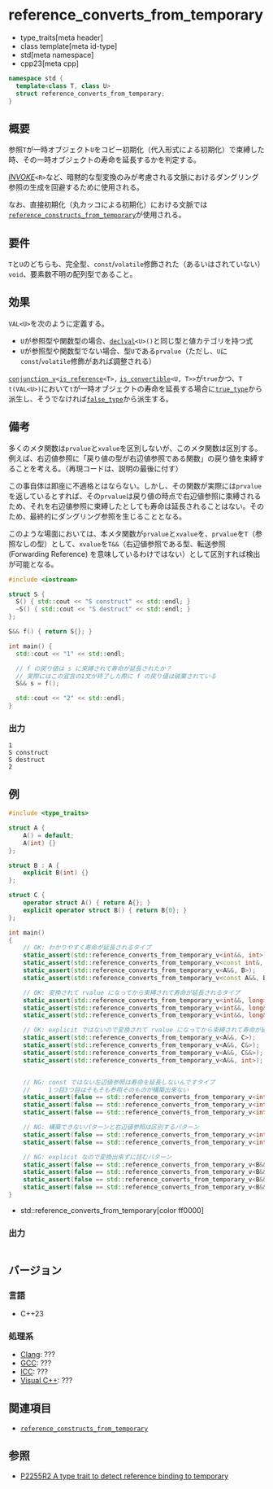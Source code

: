 # reference_converts_from_temporary
* type_traits[meta header]
* class template[meta id-type]
* std[meta namespace]
* cpp23[meta cpp]

```cpp
namespace std {
  template<class T, class U>
  struct reference_converts_from_temporary;
}
```

## 概要
参照`T`が一時オブジェクト`U`をコピー初期化（代入形式による初期化）で束縛した時、その一時オブジェクトの寿命を延長するかを判定する。

[*INVOKE*](/reference/concepts/Invoke.md)`<R>`など、暗黙的な型変換のみが考慮される文脈におけるダングリング参照の生成を回避するために使用される。

なお、直接初期化（丸カッコによる初期化）における文脈では[`reference_constructs_from_temporary`](reference_constructs_from_temporary.md)が使用される。


## 要件
`T`と`U`のどちらも、完全型、`const`/`volatile`修飾された（あるいはされていない）`void`、要素数不明の配列型であること。


## 効果
`VAL<U>`を次のように定義する。

- `U`が参照型や関数型の場合、[`declval`](/reference/utility/declval.md)`<U>()`と同じ型と値カテゴリを持つ式
- `U`が参照型や関数型でない場合、型`U`である`prvalue`（ただし、`U`に`const`/`volatile`修飾があれば調整される）

[`conjunction_v`](conjunction.md)`<`[`is_reference`](is_reference.md)`<T>,` [`is_convertible`](is_convertible.md)`<U, T>>`が`true`かつ、`T t(VAL<U>)`において`t`が一時オブジェクトの寿命を延長する場合に[`true_type`](true_type.md)から派生し、そうでなければ[`false_type`](false_type.md)から派生する。


## 備考
多くのメタ関数は`prvalue`と`xvalue`を区別しないが、このメタ関数は区別する。例えば、右辺値参照に「戻り値の型が右辺値参照である関数」の戻り値を束縛することを考える。（再現コードは、説明の最後に付す）

この事自体は即座に不適格とはならない。しかし、その関数が実際には`prvalue`を返しているとすれば、その`prvalue`は戻り値の時点で右辺値参照に束縛されるため、それを右辺値参照に束縛したとしても寿命は延長されることはない。そのため、最終的にダングリング参照を生じることとなる。

このような場面においては、本メタ関数が`prvalue`と`xvalue`を、`prvalue`を`T`（参照なしの型）として、`xvalue`を`T&&`（右辺値参照である型、転送参照(Forwarding Reference) を意味しているわけではない）として区別すれば検出が可能となる。

```cpp example
#include <iostream>

struct S {
  S() { std::cout << "S construct" << std::endl; }
  ~S() { std::cout << "S destruct" << std::endl; }
};

S&& f() { return S{}; }

int main() {
  std::cout << "1" << std::endl;

  // f の戻り値は s に束縛されて寿命が延長されたか？
  // 実際にはこの宣言の1文が終了した際に f の戻り値は破棄されている
  S&& s = f();

  std::cout << "2" << std::endl;
}
```

### 出力
```
1
S construct
S destruct
2
```


## 例
```cpp example
#include <type_traits>

struct A {
	A() = default;
	A(int) {}
};

struct B : A {
	explicit B(int) {}
};

struct C {
	operator struct A() { return A{}; }
	explicit operator struct B() { return B{0}; }
};

int main()
{
	// OK: わかりやすく寿命が延長されるタイプ
	static_assert(std::reference_converts_from_temporary_v<int&&, int>);
	static_assert(std::reference_converts_from_temporary_v<const int&, int>);
	static_assert(std::reference_converts_from_temporary_v<A&&, B>);
	static_assert(std::reference_converts_from_temporary_v<const A&&, B>);

	// OK: 変換されて rvalue になってから束縛されて寿命が延長されるタイプ
	static_assert(std::reference_converts_from_temporary_v<int&&, long>);
	static_assert(std::reference_converts_from_temporary_v<int&&, long&>);
	static_assert(std::reference_converts_from_temporary_v<int&&, long&&>);

	// OK: explicit ではないので変換されて rvalue になってから束縛されて寿命が延長されるタイプ
	static_assert(std::reference_converts_from_temporary_v<A&&, C>);
	static_assert(std::reference_converts_from_temporary_v<A&&, C&>);
	static_assert(std::reference_converts_from_temporary_v<A&&, C&&>);
	static_assert(std::reference_converts_from_temporary_v<A&&, int>);


	// NG: const ではない左辺値参照は寿命を延長しないんですタイプ
	//     1つ目3つ目はそもそも参照そのものが構築出来ない
	static_assert(false == std::reference_converts_from_temporary_v<int&, int>);
	static_assert(false == std::reference_converts_from_temporary_v<int&, int&>);
	static_assert(false == std::reference_converts_from_temporary_v<int&, int&&>);

	// NG: 構築できないパターンと右辺値参照は区別するパターン
	static_assert(false == std::reference_converts_from_temporary_v<int&&, int&>);
	static_assert(false == std::reference_converts_from_temporary_v<int&&, int&&>);

	// NG: explicit なので変換出来ずに詰むパターン
	static_assert(false == std::reference_converts_from_temporary_v<B&&, C>);
	static_assert(false == std::reference_converts_from_temporary_v<B&&, C&>);
	static_assert(false == std::reference_converts_from_temporary_v<B&&, C&&>);
	static_assert(false == std::reference_converts_from_temporary_v<B&&, int>);
}

```
* std::reference_converts_from_temporary[color ff0000]

### 出力
```
```

## バージョン
### 言語
- C++23

### 処理系
- [Clang](/implementation.md#clang): ???
- [GCC](/implementation.md#gcc): ???
- [ICC](/implementation.md#icc): ???
- [Visual C++](/implementation.md#visual_cpp): ???


## 関連項目
- [`reference_constructs_from_temporary`](reference_constructs_from_temporary.md)


## 参照
- [P2255R2 A type trait to detect reference binding to temporary](https://www.open-std.org/jtc1/sc22/wg21/docs/papers/2021/p2255r2.html)
